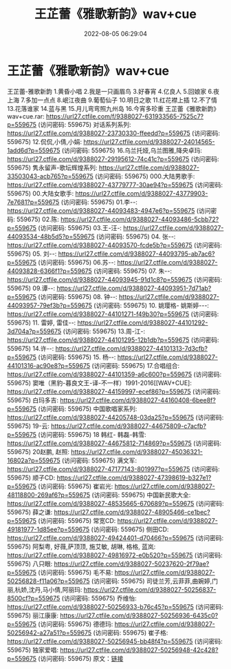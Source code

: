 ﻿---
title: 王芷蕾《雅歌新韵》wav+cue
date: 2022-08-05 06:29:04
categories: WAV车载音乐、镜像
tags: 华语中文
---
# 王芷蕾《雅歌新韵》wav+cue

王芷蕾-雅歌新韵
1.黄昏小唱
2.我是一只画眉鸟
3.好春宵
4.亿良人
5.回娘家
6.夜上海
7.多加一点点
8.岷江夜曲
9.葡萄仙子
10.明日之歌
11.红花襟上插
12.不了情
13.花落谁家
14.蓝与黑
15.月儿弯弯照九州岛
16.今宵多珍重
王芷蕾《雅歌新韵》wav+cue.rar: https://url27.ctfile.com/f/9388027-631933565-7525c7?p=559675
(访问密码: 559675)
对话系列系列: https://url27.ctfile.com/d/9388027-23730330-ffeedd?p=559675
(访问密码: 559675)
12.侃侃,小倩,小娟: https://url27.ctfile.com/d/9388027-24014565-1add6d?p=559675
(访问密码: 559675)
16.乌兰托娅,乌兰图雅,降央卓玛: https://url27.ctfile.com/d/9388027-29195612-74c41c?p=559675
(访问密码: 559675)
隽永留声-歌坛辉煌系列: https://url27.ctfile.com/d/9388027-33503043-acb765?p=559675
(访问密码: 559675)
000.大陆男歌手: https://url27.ctfile.com/d/9388027-43779777-30ae94?p=559675
(访问密码: 559675)
00.大陆女歌手: https://url27.ctfile.com/d/9388027-43779903-7e7681?p=559675
(访问密码: 559675)
01.李--: https://url27.ctfile.com/d/9388027-44093483-4947e6?p=559675
(访问密码: 559675)
02.陈: https://url27.ctfile.com/d/9388027-44093486-5cbb72?p=559675
(访问密码: 559675)
03.王-汪-: https://url27.ctfile.com/d/9388027-44093534-48b5d5?p=559675
(访问密码: 559675)
04. 张--: https://url27.ctfile.com/d/9388027-44093570-fcde5b?p=559675
(访问密码: 559675)
05. 刘--: https://url27.ctfile.com/d/9388027-44093795-ab7ac6?p=559675
(访问密码: 559675)
06.苏--: https://url27.ctfile.com/d/9388027-44093828-6366f1?p=559675
(访问密码: 559675)
07. 朱--: https://url27.ctfile.com/d/9388027-44093945-91d1c8?p=559675
(访问密码: 559675)
09.谭--: https://url27.ctfile.com/d/9388027-44093951-7d71ab?p=559675
(访问密码: 559675)
08. 钟--: https://url27.ctfile.com/d/9388027-44093957-79ef3b?p=559675
(访问密码: 559675)
10. 姚璎格- 姚斯婷---: https://url27.ctfile.com/d/9388027-44101271-f49b30?p=559675
(访问密码: 559675)
11. 雷婷, 雷佳--: https://url27.ctfile.com/d/9388027-44101292-3d704a?p=559675
(访问密码: 559675)
13.周-江-: https://url27.ctfile.com/d/9388027-44101295-12b1db?p=559675
(访问密码: 559675)
14.许--: https://url27.ctfile.com/d/9388027-44101313-7d3cfb?p=559675
(访问密码: 559675)
15. 杨--: https://url27.ctfile.com/d/9388027-44101316-ac90e8?p=559675
(访问密码: 559675)
17.合唱组合: https://url27.ctfile.com/d/9388027-44101359-a6c600?p=559675
(访问密码: 559675)
窦唯（黑豹-暮良文王-译-不一样）1991-2016[[WAV+CUE]: https://url27.ctfile.com/d/9388027-44159997-ecef86?p=559675
(访问密码: 559675)
白玛多吉: https://url27.ctfile.com/d/9388027-44160408-6bee8f?p=559675
(访问密码: 559675)
中国歌唱家系列: https://url27.ctfile.com/d/9388027-44205748-03da25?p=559675
(访问密码: 559675)
19-云: https://url27.ctfile.com/d/9388027-44675809-c7acfb?p=559675
(访问密码: 559675)
18 韩红- 韩磊-韩雪: https://url27.ctfile.com/d/9388027-44675812-714869?p=559675
(访问密码: 559675)
20赵鹏, 赵照: https://url27.ctfile.com/d/9388027-45036321-16802a?p=559675
(访问密码: 559675)
满文军: https://url27.ctfile.com/d/9388027-47177143-801997?p=559675
(访问密码: 559675)
顺子CD: https://url27.ctfile.com/d/9388027-47398619-b327e1?p=559675
(访问密码: 559675)
崔岩光: https://url27.ctfile.com/d/9388027-48118800-269af6?p=559675
(访问密码: 559675)
中国新民歌大全: https://url27.ctfile.com/d/9388027-48535665-670689?p=559675
(访问密码: 559675)
薛之谦: https://url27.ctfile.com/d/9388027-48905466-ce1bec?p=559675
(访问密码: 559675)
常宽CD: https://url27.ctfile.com/d/9388027-49181977-1d85ee?p=559675
(访问密码: 559675)
侧田CD: https://url27.ctfile.com/d/9388027-49424401-d70466?p=559675
(访问密码: 559675)
阿梨粤, 好薇,萨顶顶, 施艾敏, 胡琳, 格格, 蓝岚: https://url27.ctfile.com/d/9388027-49816972-e0b520?p=559675
(访问密码: 559675)
八只眼: https://url27.ctfile.com/d/9388027-50237620-2f79ae?p=559675
(访问密码: 559675)
毛不易: https://url27.ctfile.com/d/9388027-50256828-f11a06?p=559675
(访问密码: 559675)
司徒兰芳,云菲菲,曲婉婷,门丽,杭娇,沈丹,马小倩,阿丽玛: https://url27.ctfile.com/d/9388027-50256837-8500cf?p=559675
(访问密码: 559675)
乔维怡: https://url27.ctfile.com/d/9388027-50256933-b76c45?p=559675
(访问密码: 559675)
丽江康康: https://url27.ctfile.com/d/9388027-50256936-6435c0?p=559675
(访问密码: 559675)
德德玛: https://url27.ctfile.com/d/9388027-50256942-a27a51?p=559675
(访问密码: 559675)
崔子格: https://url27.ctfile.com/d/9388027-50256945-bb48f4?p=559675
(访问密码: 559675)
独家爱唱: https://url27.ctfile.com/d/9388027-50256948-42c428?p=559675
(访问密码: 559675)
原文：[链接](https://blog.sina.com.cn/s/blog_1647c7e7601030ypd.html)